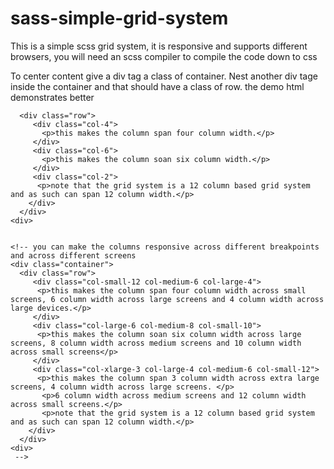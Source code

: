 # sass-simple-grid-system
This is a simple scss grid system, it is responsive and supports different browsers, you will need an scss compiler to compile the code down to css

To center content give a div tag a class of container.
Nest another div tage inside the container and that should have a class of row. the demo html demonstrates better

 
 
 
```<div class="container">
  <div class="row">
     <div class="col-4">
       <p>this makes the column span four column width.</p>
     </div>
     <div class="col-6">
       <p>this makes the column soan six column width.</p>
     </div>
     <div class="col-2">
      <p>note that the grid system is a 12 column based grid system and as such can span 12 column width.</p>
    </div>
  </div>
<div>


<!-- you can make the columns responsive across different breakpoints and across different screens 
<div class="container">
  <div class="row">
     <div class="col-small-12 col-medium-6 col-large-4">
      <p>this makes the column span four column width across small screens, 6 column width across large screens and 4 column width across large devices.</p>
     </div>
     <div class="col-large-6 col-medium-8 col-small-10">
      <p>this makes the column soan six column width across large screens, 8 column width across medium screens and 10 column width across small screens</p>
     </div>
     <div class="col-xlarge-3 col-large-4 col-medium-6 col-small-12">
      <p>this makes the column span 3 column width across extra large screens, 4 column width across large screens. </p>
       <p>6 column width across medium screens and 12 column width across small screens.</p>
       <p>note that the grid system is a 12 column based grid system and as such can span 12 column width.</p>
    </div>
  </div>
<div>
 -->
```
